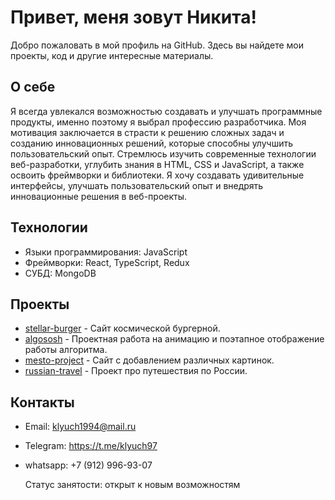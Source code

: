 # Привет, меня зовут Никита!

Добро пожаловать в мой профиль на GitHub. Здесь вы найдете мои проекты, код и другие интересные материалы.

## О себе

Я всегда увлекался возможностью создавать и улучшать программные продукты, именно поэтому я выбрал профессию разработчика. Моя мотивация заключается в страсти к решению сложных задач и созданию инновационных решений, которые способны улучшить пользовательский опыт. Cтремлюсь изучить современные технологии веб-разработки, углубить знания в HTML, CSS и JavaScript, а также освоить фреймворки и библиотеки. Я хочу создавать удивительные интерфейсы, улучшать пользовательский опыт и внедрять инновационные решения в веб-проекты.


## Технологии
- Языки программирования: JavaScript
- Фреймворки: React, TypeScript, Redux
- СУБД: MongoDB

## Проекты

- [stellar-burger](https://github.com/Klyuch97/react-stellar-burger) - Сайт космической бургерной.
- [algososh](https://github.com/Klyuch97/algososh) - Проектная работа на анимацию и поэтапное отображение работы алгоритма.
- [mesto-project](https://github.com/Klyuch97/mesto-project) - Сайт с добавлением различных картинок.
- [russian-travel](https://github.com/Klyuch97/russian-travel) - Проект про путешествия по России.


## Контакты

- Email: klyuch1994@mail.ru
- Telegram: https://t.me/klyuch97
- whatsapp: +7 (912) 996-93-07

   Статус занятости: открыт к новым возможностям
